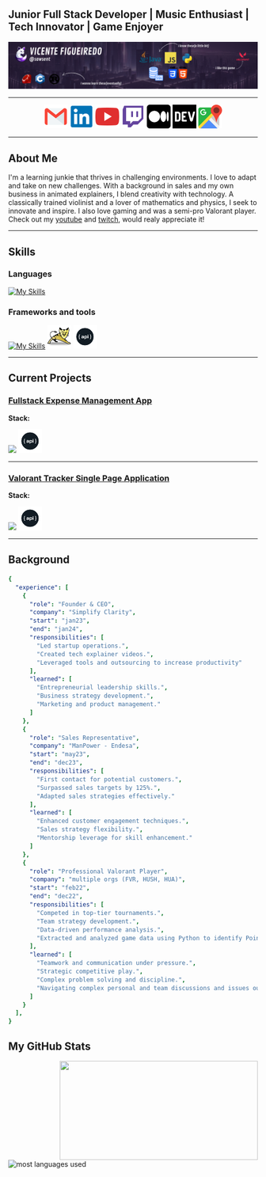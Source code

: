 ## Junior Full Stack Developer | Music Enthusiast | Tech Innovator | Game Enjoyer

<img src="resources/banner.png">

---

<p align="center">
  <a href="mailto:vicenteppfigueiredo@gmail.com" target="_blank"><img src="resources/icons/mail.png" alt="LinkedIn"></a>
  <a href="https://www.linkedin.com/in/vicentefigueiredo" target="_blank"><img src="resources/icons/linkedin.png" alt="LinkedIn"></a>
  <a href="https://www.youtube.com/@sawsent" target="_blank"><img src="resources/icons/yt.png" alt="YouTube"></a>
  <a href="https://www.twitch.tv/sawsent" target="_blank"><img src="resources/icons/twitch.png" alt="Twitch"></a>
  <a href="https://medium.com/@vicenteppfigueiredo" target="_blank"><img src="resources/icons/medium.png" alt="Medium" style="background-color:#FFFFFF;"></a>
  <a href="https://dev.to/sawsent" target="_blank"><img src="resources/icons/devto.png" alt="Dev.to"></a>
  <a href="https://www.google.com/maps/place/Porto/@41.1622468,-8.6631531,13z/data=!3m1!4b1!4m6!3m5!1s0xd2465abc4e153c1:0xa648d95640b114bc!8m2!3d41.1579438!4d-8.6291053!16zL20vMHBtbjc?entry=ttu" target="_blank"><img src="resources/icons/map.png" alt="Location"></a>
</p>

---
<div align="left">
  
## About Me
I'm a learning junkie that thrives in challenging environments. I love to adapt and take on new challenges. With a background in sales and my own business in animated explainers, I blend creativity with technology. A classically trained violinist and a lover of mathematics and physics, I seek to innovate and inspire. I also love gaming and was a semi-pro Valorant player. <br>
Check out my [youtube](https://www.youtube.com/@sawsent) and [twitch](https://www.twitch.tv/sawsent), would realy appreciate it!

---

## Skills

### Languages 
[![My Skills](https://skillicons.dev/icons?i=py,java,js,html,css,cpp)](#)
### Frameworks and tools
[![My Skills](https://skillicons.dev/icons?i=flask,maven,spring,hibernate,jquery,bootstrap,react,obsidian)](#) <img src="resources/icons/tomcat.png"> <img src="resources/icons/restapi.png">

---

## Current Projects

### [Fullstack Expense Management App](https://www.github.com/sawsent/expensemanagement)

**Stack:**

<p>
  <img src="https://skillicons.dev/icons?i=java,spring,hibernate,python,flask,react,js,html,css">
  <img src="resources/icons/restapi.png">
</p>

---

### [Valorant Tracker Single Page Application](https://www.github.com/sawsent/valoranttracker)

**Stack:**

<p>
  <img src="https://skillicons.dev/icons?i=js,html,css,jquery">
  <img src="resources/icons/restapi.png">
</p>

---

</div>

## Background
```yaml
{
  "experience": [
    {
      "role": "Founder & CEO",
      "company": "Simplify Clarity",
      "start": "jan23",
      "end": "jan24",
      "responsibilities": [
        "Led startup operations.",
        "Created tech explainer videos.",
        "Leveraged tools and outsourcing to increase productivity"
      ],
      "learned": [
        "Entrepreneurial leadership skills.",
        "Business strategy development.",
        "Marketing and product management."
      ]
    },
    {
      "role": "Sales Representative",
      "company": "ManPower - Endesa",
      "start": "may23",
      "end": "dec23",
      "responsibilities": [
        "First contact for potential customers.",
        "Surpassed sales targets by 125%.",
        "Adapted sales strategies effectively."
      ],
      "learned": [
        "Enhanced customer engagement techniques.",
        "Sales strategy flexibility.",
        "Mentorship leverage for skill enhancement."
      ]
    },
    {
      "role": "Professional Valorant Player",
      "company": "multiple orgs (FVR, HUSH, HUA)",
      "start": "feb22",
      "end": "dec22",
      "responsibilities": [
        "Competed in top-tier tournaments.",
        "Team strategy development.",
        "Data-driven performance analysis.",
        "Extracted and analyzed game data using Python to identify Points of Failure and Pitfalls."
      ],
      "learned": [
        "Teamwork and communication under pressure.",
        "Strategic competitive play.",
        "Complex problem solving and discipline.",
        "Navigating complex personal and team discussions and issues outside the server."
      ]
    }
  ],
}
```

## My GitHub Stats
<p>
  <img src="https://github-readme-streak-stats.herokuapp.com/?user=sawsent&theme=radical&show_icons=true&locale=en" width="400px" height=200 align="right">
  <img width="335px" height=200 src="https://github-readme-stats.vercel.app/api/top-langs?username=sawsent&show_icons=true&locale=en&layout=compact&theme=radical&langs_count=4" alt="most languages used"/>
</p>


